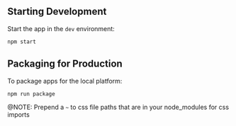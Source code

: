 ## Starting Development

Start the app in the `dev` environment:

```bash
npm start
```

## Packaging for Production

To package apps for the local platform:

```bash
npm run package
```
@NOTE: Prepend a `~` to css file paths that are in your node_modules for css imports
